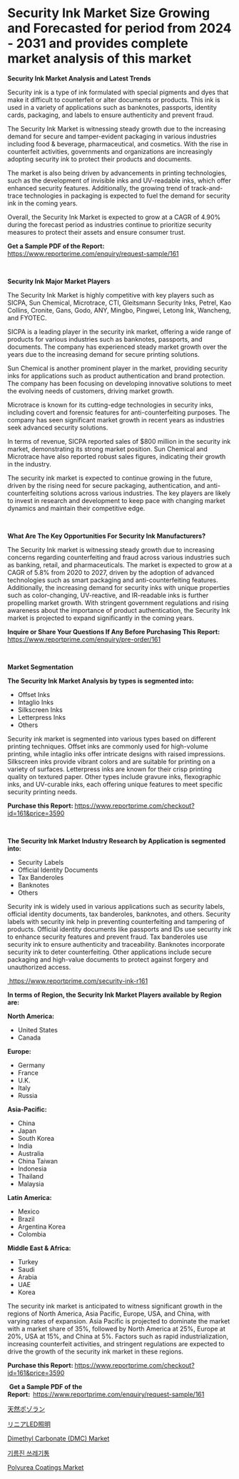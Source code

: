 <p><h1>Security Ink Market Size Growing and Forecasted for period from 2024 - 2031 and provides complete market analysis of this market</h1></p><p><strong>Security Ink Market Analysis and Latest Trends</strong></p>
<p><p>Security ink is a type of ink formulated with special pigments and dyes that make it difficult to counterfeit or alter documents or products. This ink is used in a variety of applications such as banknotes, passports, identity cards, packaging, and labels to ensure authenticity and prevent fraud.</p><p>The Security Ink Market is witnessing steady growth due to the increasing demand for secure and tamper-evident packaging in various industries including food & beverage, pharmaceutical, and cosmetics. With the rise in counterfeit activities, governments and organizations are increasingly adopting security ink to protect their products and documents.</p><p>The market is also being driven by advancements in printing technologies, such as the development of invisible inks and UV-readable inks, which offer enhanced security features. Additionally, the growing trend of track-and-trace technologies in packaging is expected to fuel the demand for security ink in the coming years.</p><p>Overall, the Security Ink Market is expected to grow at a CAGR of 4.90% during the forecast period as industries continue to prioritize security measures to protect their assets and ensure consumer trust.</p></p>
<p><strong>Get a Sample PDF of the Report:&nbsp;</strong> <a href="https://www.reportprime.com/enquiry/request-sample/161">https://www.reportprime.com/enquiry/request-sample/161</a></p>
<p>&nbsp;</p>
<p><strong>Security Ink Major Market Players</strong></p>
<p><p>The Security Ink Market is highly competitive with key players such as SICPA, Sun Chemical, Microtrace, CTI, Gleitsmann Security Inks, Petrel, Kao Collins, Cronite, Gans, Godo, ANY, Mingbo, Pingwei, Letong Ink, Wancheng, and FYOTEC. </p><p>SICPA is a leading player in the security ink market, offering a wide range of products for various industries such as banknotes, passports, and documents. The company has experienced steady market growth over the years due to the increasing demand for secure printing solutions. </p><p>Sun Chemical is another prominent player in the market, providing security inks for applications such as product authentication and brand protection. The company has been focusing on developing innovative solutions to meet the evolving needs of customers, driving market growth.</p><p>Microtrace is known for its cutting-edge technologies in security inks, including covert and forensic features for anti-counterfeiting purposes. The company has seen significant market growth in recent years as industries seek advanced security solutions.</p><p>In terms of revenue, SICPA reported sales of $800 million in the security ink market, demonstrating its strong market position. Sun Chemical and Microtrace have also reported robust sales figures, indicating their growth in the industry.</p><p>The security ink market is expected to continue growing in the future, driven by the rising need for secure packaging, authentication, and anti-counterfeiting solutions across various industries. The key players are likely to invest in research and development to keep pace with changing market dynamics and maintain their competitive edge.</p></p>
<p>&nbsp;</p>
<p><strong>What Are The Key Opportunities For Security Ink Manufacturers?</strong></p>
<p><p>The Security Ink market is witnessing steady growth due to increasing concerns regarding counterfeiting and fraud across various industries such as banking, retail, and pharmaceuticals. The market is expected to grow at a CAGR of 5.8% from 2020 to 2027, driven by the adoption of advanced technologies such as smart packaging and anti-counterfeiting features. Additionally, the increasing demand for security inks with unique properties such as color-changing, UV-reactive, and IR-readable inks is further propelling market growth. With stringent government regulations and rising awareness about the importance of product authentication, the Security Ink market is projected to expand significantly in the coming years.</p></p>
<p><strong>Inquire or Share Your Questions If Any Before Purchasing This Report:</strong> <a href="https://www.reportprime.com/enquiry/pre-order/161">https://www.reportprime.com/enquiry/pre-order/161</a></p>
<p>&nbsp;</p>
<p><strong>Market Segmentation</strong></p>
<p><strong>The Security Ink Market Analysis by types is segmented into:</strong></p>
<p><ul><li>Offset Inks</li><li>Intaglio Inks</li><li>Silkscreen Inks</li><li>Letterpress Inks</li><li>Others</li></ul></p>
<p><p>Security ink market is segmented into various types based on different printing techniques. Offset inks are commonly used for high-volume printing, while intaglio inks offer intricate designs with raised impressions. Silkscreen inks provide vibrant colors and are suitable for printing on a variety of surfaces. Letterpress inks are known for their crisp printing quality on textured paper. Other types include gravure inks, flexographic inks, and UV-curable inks, each offering unique features to meet specific security printing needs.</p></p>
<p><strong>Purchase this Report:&nbsp;</strong><a href="https://www.reportprime.com/checkout?id=161&price=3590">https://www.reportprime.com/checkout?id=161&price=3590</a></p>
<p>&nbsp;</p>
<p><strong>The Security Ink Market Industry Research by Application is segmented into:</strong></p>
<p><ul><li>Security Labels</li><li>Official Identity Documents</li><li>Tax Banderoles</li><li>Banknotes</li><li>Others</li></ul></p>
<p><p>Security ink is widely used in various applications such as security labels, official identity documents, tax banderoles, banknotes, and others. Security labels with security ink help in preventing counterfeiting and tampering of products. Official identity documents like passports and IDs use security ink to enhance security features and prevent fraud. Tax banderoles use security ink to ensure authenticity and traceability. Banknotes incorporate security ink to deter counterfeiting. Other applications include secure packaging and high-value documents to protect against forgery and unauthorized access.</p></p>
<p><a href="https://www.reportprime.com/security-ink-r161">&nbsp;https://www.reportprime.com/security-ink-r161</a></p>
<p><strong>In terms of Region, the Security Ink Market Players available by Region are:</strong></p>
<p>
    <p> <strong> North America: </strong>
        <ul>
            <li>United States</li>
            <li>Canada</li>
        </ul>
        </p> 
    <p> <strong> Europe: </strong>
        <ul>
            <li>Germany</li>
            <li>France</li>
            <li>U.K.</li>
            <li>Italy</li>
            <li>Russia</li>
        </ul>
        </p> 
    <p> <strong> Asia-Pacific: </strong>
        <ul>
            <li>China</li>
            <li>Japan</li>
            <li>South Korea</li>
            <li>India</li>
            <li>Australia</li>
            <li>China Taiwan</li>
            <li>Indonesia</li>
            <li>Thailand</li>
            <li>Malaysia</li>
        </ul>
        </p> 
    <p> <strong> Latin America: </strong>
        <ul>
            <li>Mexico</li>
            <li>Brazil</li>
            <li>Argentina Korea</li>
            <li>Colombia</li>
        </ul>
        </p> 
    <p> <strong> Middle East & Africa: </strong>
        <ul>
            <li>Turkey</li>
            <li>Saudi</li>
            <li>Arabia</li>
            <li>UAE</li>
            <li>Korea</li>
        </ul>
    </p>
    </p>
<p><p>The security ink market is anticipated to witness significant growth in the regions of North America, Asia Pacific, Europe, USA, and China, with varying rates of expansion. Asia Pacific is projected to dominate the market with a market share of 35%, followed by North America at 25%, Europe at 20%, USA at 15%, and China at 5%. Factors such as rapid industrialization, increasing counterfeit activities, and stringent regulations are expected to drive the growth of the security ink market in these regions.</p></p>
<p><strong>Purchase this Report: </strong><a href="https://www.reportprime.com/checkout?id=161&price=3590">https://www.reportprime.com/checkout?id=161&price=3590</a></p>
<p>&nbsp;<strong>Get a Sample PDF of the Report:&nbsp;&nbsp;</strong><a href="https://www.reportprime.com/enquiry/request-sample/161">https://www.reportprime.com/enquiry/request-sample/161</a></p>
<p><strong></strong></p>
<p><p><a href="https://github.com/JerelSchulit20231/Market-Research-Report-List-1/blob/main/664233869821.md">天然ポゾラン</a></p><p><a href="https://github.com/NovaStamm2023/Market-Research-Report-List-1/blob/main/797947769819.md">リニアLED照明</a></p><p><a href="https://github.com/seekum/Market-Research-Report-List-2/blob/main/dimethyl-carbonate-dmc-market.md">Dimethyl Carbonate (DMC) Market</a></p><p><a href="https://github.com/durgin521/Market-Research-Report-List-1/blob/main/332188967330.md">기름진 쓰레기통</a></p><p><a href="https://github.com/nancykennedykellievqfqt2/Market-Research-Report-List-2/blob/main/polyurea-coatings-market.md">Polyurea Coatings Market</a></p></p>